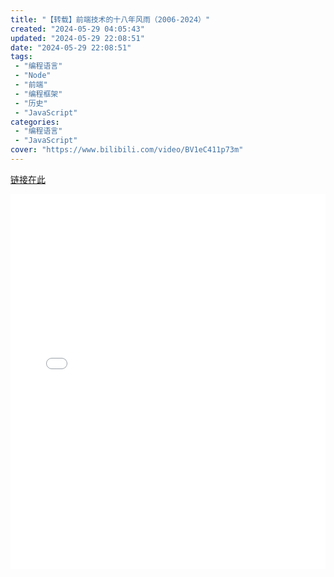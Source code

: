 ```yaml
---
title: "【转载】前端技术的十八年风雨（2006-2024）"
created: "2024-05-29 04:05:43"
updated: "2024-05-29 22:08:51"
date: "2024-05-29 22:08:51"
tags: 
 - "编程语言"
 - "Node"
 - "前端"
 - "编程框架"
 - "历史"
 - "JavaScript"
categories: 
 - "编程语言"
 - "JavaScript"
cover: "https://www.bilibili.com/video/BV1eC411p73m"
---
```


[链接在此](https://www.bilibili.com/video/BV1eC411p73m)

<iframe src="//player.bilibili.com/player.html?isOutside=true&aid=1951333819&bvid=BV1eC411p73m&cid=1479096553&p=1" scrolling="no" border="0" frameborder="no" framespacing="0" allowfullscreen="true" width="100%" height="600"></iframe>